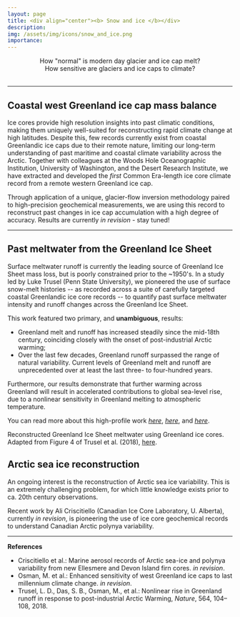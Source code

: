 ```yaml
---
layout: page
title: <div align="center"><b> Snow and ice </b></div>
description:
img: /assets/img/icons/snow_and_ice.png
importance:
---
```

<div align="center"><it> How "normal" is modern day glacier and ice cap melt? <br> How sensitive are glaciers and ice caps to climate? </it></div>
<br>

***

## Coastal west Greenland ice cap mass balance

Ice cores provide high resolution insights into past climatic conditions, making them uniquely well-suited for reconstructing rapid climate change at high latitudes. Despite this, few records currently exist from coastal Greenlandic ice caps due to their remote nature, limiting our long-term understanding of past maritime and coastal climate variability across the Arctic. Together with colleagues at the Woods Hole Oceanographic Institution, University of Washington, and the Desert Research Institute, we have extracted and developed the *first* Common Era-length ice core climate record from a remote western Greenland ice cap.

Through application of a unique, glacier-flow inversion methodology paired to high-precision geochemical measurements, we are using this record to reconstruct past changes in ice cap accumulation with a high degree of accuracy.  Results are currently *in revision* - stay tuned!

<!-- First, we find strong evidence of abrupt and previously unknown hydroclimatic changes in west Greenland during the last millennium.  These changes illuminate both an enhanced sensitivity in coastal Greenlandic ice caps to past climatic forcing, while differing significantly from coeval high-elevation, interior Greenland ice core records that have previously been invoked in the interpretation of coastal climate conditions.  Further, we demonstrate a robust positive association between coastal west Greenland glacier growth and regional temperature variability during the last millennium, contrasting the strongly negative relationship observed across most Greenland glaciers today and predicted under future warming scenarios.   -->

<!-- <div class="row justify-content-sm-center">
    <div class="col-sm mt-3 mt-md-0">
        <img class="img-fluid rounded z-depth-1" src="{{ '/assets/img/projects/NU_web.png' | relative_url }}" alt="" title="NU ice core inversion"/>
    </div>
</div>
<div class="caption">
      Inverse solution showing optimal mass balance ice core reconstruction of the NU ice cap. Adapted from Figure 3 of Osman et al. (in revision).
</div> -->

***

## Past meltwater from the Greenland Ice Sheet

Surface meltwater runoff is currently the leading source of Greenland Ice Sheet mass loss, but is poorly constrained prior to the ~1950's. In a study led by Luke Trusel (Penn State University), we pioneered the use of surface snow-melt histories -- as recorded across a suite of carefully targeted coastal Greenlandic ice core records -- to quantify past surface meltwater intensity and runoff changes across the Greenland Ice Sheet.  

This work featured two primary, and **unambiguous**, results:
* Greenland melt and runoff has increased steadily since the mid-18th century, coinciding closely with the onset of post-industrial
Arctic warming;
* Over the last few decades, Greenland runoff surpassed the range of natural variability.  Current levels of Greenland melt and runoff are unprecedented over at least the last three- to four-hundred years.

Furthermore, our results demonstrate that further warming across Greenland will result in accelerated contributions to global sea-level rise, due to a nonlinear sensitivity in Greenland melting to atmospheric temperature.  

You can read more about this high-profile work <i><a href="https://www.nytimes.com/2019/01/21/climate/greenland-ice.html" target="_blank">here</a></i>, <i><a href="https://www.nationalgeographic.com/environment/article/greenland-ice-sheet-is-melting-faster-than-in-the-last-350-years" target="_blank">here</a></i>, and <i><a href="https://www.whoi.edu/press-room/news-release/greenland-ice-sheet-melt-off-the-charts-compared-with-past-four-centuries" target="_blank">here</a></i>.

<div class="row justify-content-sm-center">
    <div class="col-sm mt-3 mt-md-0">
        <img class="img-fluid rounded z-depth-1" src="{{ '/assets/img/projects/trusel_rec.png' | relative_url }}" alt="" title="Trusel GrIS meltwater reconstruction"/>
    </div>
</div>
<div class="caption">
    Reconstructed Greenland Ice Sheet meltwater using Greenland ice cores.  Adapted from Figure 4 of Trusel et al. (2018), <a href="https://www.nature.com/articles/s41586-018-0752-4" target="_blank">here</a>.
</div>

## Arctic sea ice reconstruction

An ongoing interest is the reconstruction of Arctic sea ice variability.  This is an extremely challenging problem, for which little knowledge exists prior to ca. 20th century observations.  

Recent work by Ali Criscitiello (Canadian Ice Core Laboratory, U. Alberta), currently *in revision*, is pioneering the use of ice core geochemical records to understand Canadian Arctic polynya variability.  

***

**References**

* Criscitiello et al.: Marine aerosol records of Arctic sea-ice and polynya variability from new Ellesmere and Devon Island firn cores. *in revision*.
* Osman, M. et al.: Enhanced sensitivity of west Greenland ice caps to last millennium climate change. *in revision*.
* Trusel, L. D., Das, S. B., Osman, M., et al.: Nonlinear rise in Greenland runoff in response to post-industrial Arctic Warming, *Nature*, 564, 104–108, 2018.
